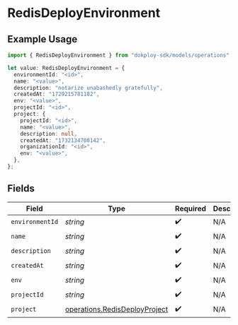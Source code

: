 # RedisDeployEnvironment

## Example Usage

```typescript
import { RedisDeployEnvironment } from "dokploy-sdk/models/operations";

let value: RedisDeployEnvironment = {
  environmentId: "<id>",
  name: "<value>",
  description: "notarize unabashedly gratefully",
  createdAt: "1729215781182",
  env: "<value>",
  projectId: "<id>",
  project: {
    projectId: "<id>",
    name: "<value>",
    description: null,
    createdAt: "1732134708142",
    organizationId: "<id>",
    env: "<value>",
  },
};
```

## Fields

| Field                                                                          | Type                                                                           | Required                                                                       | Description                                                                    |
| ------------------------------------------------------------------------------ | ------------------------------------------------------------------------------ | ------------------------------------------------------------------------------ | ------------------------------------------------------------------------------ |
| `environmentId`                                                                | *string*                                                                       | :heavy_check_mark:                                                             | N/A                                                                            |
| `name`                                                                         | *string*                                                                       | :heavy_check_mark:                                                             | N/A                                                                            |
| `description`                                                                  | *string*                                                                       | :heavy_check_mark:                                                             | N/A                                                                            |
| `createdAt`                                                                    | *string*                                                                       | :heavy_check_mark:                                                             | N/A                                                                            |
| `env`                                                                          | *string*                                                                       | :heavy_check_mark:                                                             | N/A                                                                            |
| `projectId`                                                                    | *string*                                                                       | :heavy_check_mark:                                                             | N/A                                                                            |
| `project`                                                                      | [operations.RedisDeployProject](../../models/operations/redisdeployproject.md) | :heavy_check_mark:                                                             | N/A                                                                            |